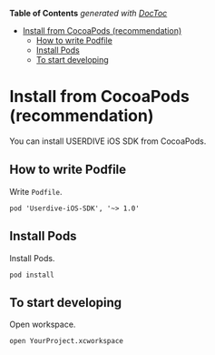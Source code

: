 <!-- START doctoc generated TOC please keep comment here to allow auto update -->
<!-- DON'T EDIT THIS SECTION, INSTEAD RE-RUN doctoc TO UPDATE -->
**Table of Contents**  *generated with [DocToc](https://github.com/thlorenz/doctoc)*

- [Install from CocoaPods (recommendation)](#install-from-cocoapods-recommendation)
  - [How to write Podfile](#how-to-write-podfile)
  - [Install Pods](#install-pods)
  - [To start developing](#to-start-developing)

<!-- END doctoc generated TOC please keep comment here to allow auto update -->

# Install from CocoaPods (recommendation)

You can install USERDIVE iOS SDK from CocoaPods.

## How to write Podfile

Write `Podfile`.

```
pod 'Userdive-iOS-SDK', '~> 1.0'
```

## Install Pods

Install Pods.

```
pod install
```

## To start developing

Open workspace.

```
open YourProject.xcworkspace
```
